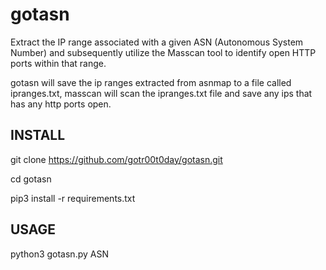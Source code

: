 # gotasn
Extract the IP range associated with a given ASN (Autonomous System Number) and subsequently utilize the Masscan tool to identify open HTTP ports within that range. 

gotasn will save the ip ranges extracted from asnmap to a file called ipranges.txt, masscan will scan the ipranges.txt file and save any ips that has any http ports open.

## INSTALL

git clone https://github.com/gotr00t0day/gotasn.git

cd gotasn

pip3 install -r requirements.txt

## USAGE

python3 gotasn.py ASN
